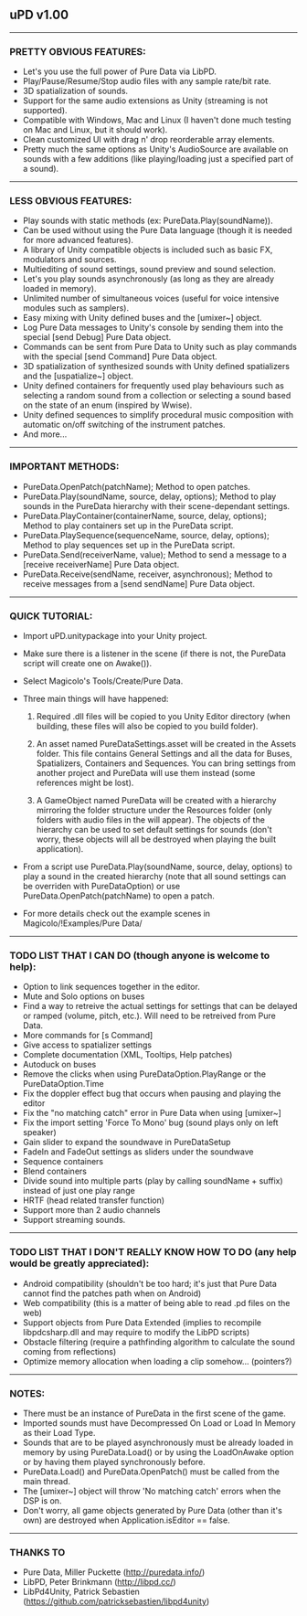 ## uPD v1.00 ##

---

### PRETTY OBVIOUS FEATURES: ###
* Let's you use the full power of Pure Data via LibPD.
* Play/Pause/Resume/Stop audio files with any sample rate/bit rate.
* 3D spatialization of sounds.
* Support for the same audio extensions as Unity (streaming is not supported).
* Compatible with Windows, Mac and Linux (I haven't done much testing on Mac and Linux, but it should work).
* Clean customized UI with drag n' drop reorderable array elements.
* Pretty much the same options as Unity's AudioSource are available on sounds with a few additions (like playing/loading just a specified part of a sound).

---

### LESS OBVIOUS FEATURES: ###
* Play sounds with static methods (ex: PureData.Play(soundName)).
* Can be used without using the Pure Data language (though it is needed for more advanced features).
* A library of Unity compatible objects is included such as basic FX, modulators and sources.
* Multiediting of sound settings, sound preview and sound selection.
* Let's you play sounds asynchronously (as long as they are already loaded in memory).
* Unlimited number of simultaneous voices (useful for voice intensive modules such as samplers).
* Easy mixing with Unity defined buses and the [umixer~] object.
* Log Pure Data messages to Unity's console by sending them into the special [send Debug] Pure Data object.
* Commands can be sent from Pure Data to Unity such as play commands with the special [send Command] Pure Data object.
* 3D spatialization of synthesized sounds with Unity defined spatializers and the [uspatialize~] object.
* Unity defined containers for frequently used play behaviours such as selecting a random sound from a collection or selecting a sound based on
the state of an enum (inspired by Wwise).
* Unity defined sequences to simplify procedural music composition with automatic on/off switching of the instrument patches.
* And more...

---

### IMPORTANT METHODS: ###
* PureData.OpenPatch(patchName); Method to open patches.
* PureData.Play(soundName, source, delay, options); Method to play sounds in the PureData hierarchy with their scene-dependant settings.
* PureData.PlayContainer(containerName, source, delay, options); Method to play containers set up in the PureData script.
* PureData.PlaySequence(sequenceName, source, delay, options); Method to play sequences set up in the PureData script.
* PureData.Send(receiverName, value); Method to send a message to a [receive receiverName] Pure Data object.
* PureData.Receive(sendName, receiver, asynchronous); Method to receive messages from a [send sendName] Pure Data object.

---

### QUICK TUTORIAL: ###
* Import uPD.unitypackage into your Unity project.
* Make sure there is a listener in the scene (if there is not, the PureData script will create one on Awake()).
* Select Magicolo's Tools/Create/Pure Data.
* Three main things will have happened:

    1. Required .dll files will be copied to you Unity Editor directory (when building, these files will also be copied to you build folder).

    2. An asset named PureDataSettings.asset will be created in the Assets folder. This file contains General Settings and all the data for Buses,   Spatializers, Containers and Sequences. You can bring settings from another project and PureData will use them instead (some references might be lost).

    3. A GameObject named PureData will be created with a hierarchy mirroring the folder structure under the Resources folder (only folders with audio files in the will appear). The objects of the hierarchy can be used to set default settings for sounds (don't worry, these objects will all be destroyed when playing the built application).
    
* From a script use PureData.Play(soundName, source, delay, options) to play a sound in the created hierarchy (note that all sound settings can be overriden with PureDataOption) or use PureData.OpenPatch(patchName) to open a patch.
* For more details check out the example scenes in Magicolo/!Examples/Pure Data/

---

### TODO LIST THAT I CAN DO (though anyone is welcome to help): ###
* Option to link sequences together in the editor.
* Mute and Solo options on buses
* Find a way to retreive the actual settings for settings that can be delayed or ramped (volume, pitch, etc.). Will need to be retreived from Pure Data.
* More commands for [s Command]
* Give access to spatializer settings
* Complete documentation (XML, Tooltips, Help patches)
* Autoduck on buses
* Remove the clicks when using PureDataOption.PlayRange or the PureDataOption.Time
* Fix the doppler effect bug that occurs when pausing and playing the editor
* Fix the "no matching catch" error in Pure Data when using [umixer~]
* Fix the import setting 'Force To Mono' bug (sound plays only on left speaker)
* Gain slider to expand the soundwave in PureDataSetup
* FadeIn and FadeOut settings as sliders under the soundwave
* Sequence containers
* Blend containers
* Divide sound into multiple parts (play by calling soundName + suffix) instead of just one play range
* HRTF (head related transfer function)
* Support more than 2 audio channels
* Support streaming sounds.

---

### TODO LIST THAT I DON'T REALLY KNOW HOW TO DO (any help would be greatly appreciated): ###
* Android compatibility (shouldn't be too hard; it's just that Pure Data cannot find the patches path when on Android)
* Web compatibility (this is a matter of being able to read .pd files on the web)
* Support objects from Pure Data Extended (implies to recompile libpdcsharp.dll and may require to modify the LibPD scripts)
* Obstacle filtering (require a pathfinding algorithm to calculate the sound coming from reflections)
* Optimize memory allocation when loading a clip somehow... (pointers?)

---

### NOTES: ###
* There must be an instance of PureData in the first scene of the game.
* Imported sounds must have Decompressed On Load or Load In Memory as their Load Type.
* Sounds that are to be played asynchronously must be already loaded in memory by using PureData.Load() or by using the LoadOnAwake option or by having them played synchronously before.
* PureData.Load() and PureData.OpenPatch() must be called from the main thread.
* The [umixer~] object will throw 'No matching catch' errors when the DSP is on.
* Don't worry, all game objects generated by Pure Data (other than it's own) are destroyed when Application.isEditor == false.

---

### THANKS TO ###
* Pure Data, Miller Puckette (http://puredata.info/)
* LibPD, Peter Brinkmann (http://libpd.cc/)
* LibPd4Unity, Patrick Sebastien (https://github.com/patricksebastien/libpd4unity)
